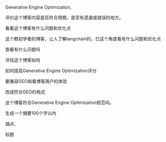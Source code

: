 Generative Engine Optimization,

评价这个博客内容是否符合预期，是否有遗漏或错误的地方。

看看这个博客有什么问题和优化点

这个教初学者的博客，让人了解langchain的，已这个角度看有什么问题和优化点

查看有什么问题吗

评估这个博客如何

如何提高Generative Engine Optimization评分

要兼容GEO和看博客用户的体验

改成符合GEO的格式

这个博客符合Generative Engine Optimization规范吗。

生成一个摘要100个字以内


锚点、

标题
